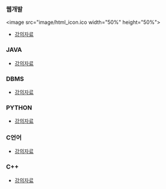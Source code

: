 <!--
**to7485/to7485** is a ✨ _special_ ✨ repository because its `README.md` (this file) appears on your GitHub profile.

Here are some ideas to get you started:

- 🔭 I’m currently working on ...
- 🌱 I’m currently learning ...
- 👯 I’m looking to collaborate on ...
- 🤔 I’m looking for help with ...
- 💬 Ask me about ...
- 📫 How to reach me: ...
- 😄 Pronouns: ...
- ⚡ Fun fact: ...
-->
### 웹개발
<image src="image/html_icon.ico width="50%" height="50%">
- [강의자료](https://github.com/to7485/Web1500)

### JAVA
- [강의자료](https://github.com/to7485/Java1900)

### DBMS
- [강의자료](https://github.com/to7485/DBMS1900)

### PYTHON
- [강의자료](https://github.com/to7485/PYTHON1900)

### C언어
- [강의자료](https://github.com/to7485/Clang)

### C++
- [강의자료](https://github.com/to7485/CppLang)

